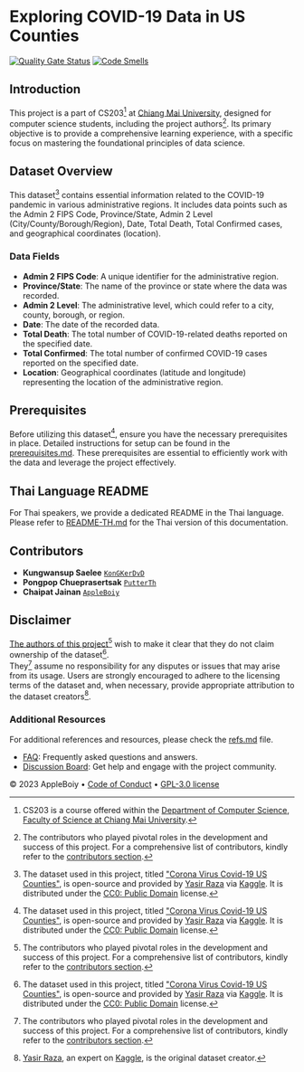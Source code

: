 # Exploring COVID-19 Data in US Counties

[![Quality Gate Status](https://sonarcloud.io/api/project_badges/measure?project=AppleBoiy_Covid-19US-CS203&metric=alert_status)](https://sonarcloud.io/summary/new_code?id=AppleBoiy_Covid-19US-CS203) [![Code Smells](https://sonarcloud.io/api/project_badges/measure?project=AppleBoiy_Covid-19US-CS203&metric=code_smells)](https://sonarcloud.io/summary/new_code?id=AppleBoiy_Covid-19US-CS203)

[//]: # (![The ranking of US counties &#40;sorted by total confirmed cases&#41; from 2020 to 2022]&#40;../resource/etc/sort_by_total_confirm.png&#41;)
[//]: # (> The graph above shows the ranking of US counties &#40;sorted by total confirmed cases&#41; from 2020 to 2022.)

## Introduction

This project is a part of CS203[^1] at [Chiang Mai University][CMU url],
designed for computer science students, including the project authors[^2].
Its primary objective is to provide a comprehensive learning experience,
with a specific focus on mastering the foundational principles of data science.

## Dataset Overview

This dataset[^3] contains essential information related to the COVID-19 pandemic in various administrative regions. It includes data points such as the Admin 2 FIPS Code, Province/State, Admin 2 Level (City/County/Borough/Region), Date, Total Death, Total Confirmed cases, and geographical coordinates (location).

### Data Fields

- **Admin 2 FIPS Code**: A unique identifier for the administrative region.
- **Province/State**: The name of the province or state where the data was recorded.
- **Admin 2 Level**: The administrative level, which could refer to a city, county, borough, or region.
- **Date**: The date of the recorded data.
- **Total Death**: The total number of COVID-19-related deaths reported on the specified date.
- **Total Confirmed**: The total number of confirmed COVID-19 cases reported on the specified date.
- **Location**: Geographical coordinates (latitude and longitude) representing the location of the administrative region.

## Prerequisites

Before utilizing this dataset[^3], ensure you have the necessary prerequisites in place.
Detailed instructions for setup can be found in the [prerequisites.md](docs/prerequisites.md).
These prerequisites are essential to efficiently work with the data and leverage the project effectively.

## Thai Language README

For Thai speakers, we provide a dedicated README in the Thai language. Please refer to [README-TH.md](README-TH.md) for the Thai version of this documentation.

## Contributors

- **Kungwansup Saelee** [`KonGKerDvD`](https://github.com/KonGKerDvD)
- **Pongpop Chueprasertsak** [`PutterTh`](https://github.com/PutterTh)
- **Chaipat Jainan** [`AppleBoiy`](https://github.com/AppleBoiy)

## Disclaimer

[The authors of this project](#contributors)[^2] wish to make it clear that they do not claim ownership of the dataset[^3].    
They[^2] assume no responsibility for any disputes or issues that may arise from its usage.
Users are strongly encouraged to adhere to the licensing terms of the dataset and,
when necessary, provide appropriate attribution to the dataset creators[^4].

### Additional Resources

For additional references and resources, please check the [refs.md](docs/refs.md) file.

- [FAQ](docs/FAQ.md): Frequently asked questions and answers.
- [Discussion Board](https://github.com/AppleBoiy/Covid-19US-CS203/discussions): Get help and engage with the project community.

&copy; 2023 AppleBoiy &bull; [Code of Conduct](CODE_OF_CONDUCT.md) &bull; [GPL-3.0 license](../LICENSE)


[^1]: CS203 is a course offered within the [Department of Computer Science, Faculty of Science at Chiang Mai University][CSCMU url].
[^2]: The contributors who played pivotal roles in the development and success of this project. For a comprehensive list of contributors,
kindly refer to the [contributors section](#contributors).
[^3]: The dataset used in this project, titled ["Corona Virus Covid-19 US Counties"][Dataset url],
is open-source and provided by [Yasir Raza][Yasir Kaggle][^4] via [Kaggle][Kaggle].
It is distributed under the [CC0: Public Domain][CC0: Public Domain][^6] license.
[^4]: [Yasir Raza][Yasir Kaggle], an expert on [Kaggle][Kaggle][^5], is the original dataset creator.
[^5]: [Kaggle][Kaggle] is a data science competition platform and online community of data scientists and machine learning practitioners
under [Google LLC](https://en.wikipedia.org/wiki/Google).
[^6]: The [CC0: Public Domain][CC0: Public Domain] license signifies a generous dedication by the authors to the public domain.
It allows creators to relinquish all rights to their works, making them freely available for any purpose, including commercial use,
without any encumbrances.

[CMU url]: https://www.cmu.ac.th/en/
[CSCMU url]: http://cs.science.cmu.ac.th/en/
[Dataset url]: https://www.kaggle.com/datasets/yasirabdaali/corona-virus-covid19-us-counties
[Yasir Kaggle]: https://www.kaggle.com/yasirabd
[Kaggle]: https://www.kaggle.com/
[CC0: Public Domain]: https://creativecommons.org/publicdomain/zero/1.0/
